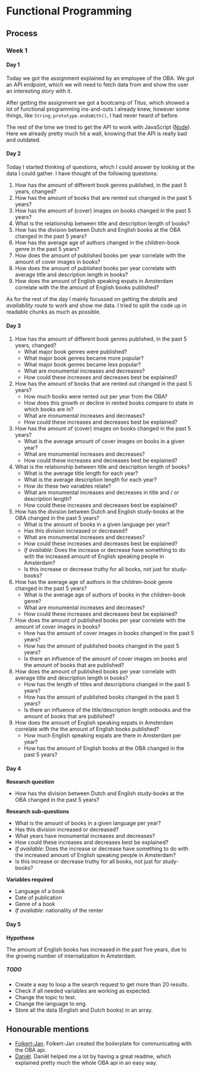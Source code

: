 # Functional Programming

## Process

### Week 1

#### Day 1

Today we got the assignment explained by an employee of the OBA.
We got an API endpoint, which we will need to fetch data from and show the user an interesting story with it.

After getting the assignment we got a bootcamp of Titus, which showed a lot of functional programming ins-and-outs I already knew, however some things, like `String.prototype.endsWith()`, I had never heard of before.

The rest of the time we tried to get the API to work with JavaScript ([Node](https://nodejs.org/en/)). Here we already pretty much hit a wall, knowing that the API is really bad and outdated.

#### Day 2

Today I started thinking of questions, which I could answer by looking at the data I could gather.
I have thought of the following questions:

1. How has the amount of different book genres published, in the past 5 years, changed?
2. How has the amount of books that are rented out changed in the past 5 years?
3. How has the amount of (cover) images on books changed in the past 5 years?
4. What is the relationship between title and description length of books?
5. How has the division between Dutch and English books at the OBA changed in the past 5 years?
6. How has the average age of authors changed in the children-book genre in the past 5 years?
7. How does the amount of published books per year correlate with the amount of cover images in books?
8. How does the amount of published books per year correlate with average title and description length in books?
9. How does the amount of English speaking expats in Amsterdam correlate with the the amount of English books published?

As for the rest of the day I mainly focussed on getting the _details_ and _availability_ route to work and show me data. I tried to split the code up in readable chunks as much as possible.

#### Day 3

1. How has the amount of different book genres published, in the past 5 years, changed?
    * What major book genres were published?
    * What major book genres became more popular?
    * What major book genres became less popular?
    * What are monumental increases and decreases?
    * How could these increases and decreases best be explained?
2. How has the amount of books that are rented out changed in the past 5 years?
    * How much books were rented out per year from the OBA?
    * How does this growth or decline in rented books compare to state in which books are in?
    * What are monumental increases and decreases?
    * How could these increases and decreases best be explained?
3. How has the amount of (cover) images on books changed in the past 5 years?
    * What is the average amount of cover images on books in a given year?
    * What are monumental increases and decreases?
    * How could these increases and decreases best be explained?
4. What is the relationship between title and description length of books?
    * What is the average title length for each year?
    * What is the average description length for each year?
    * How do these two variables relate?
    * What are monumental increases and decreases in title and / or description length?
    * How could these increases and decreases best be explained?
5. How has the division between Dutch and English study-books at the OBA changed in the past 5 years?
    * What is the amount of books in a given language per year?
    * Has this division increased or decreased?
    * What are monumental increases and decreases?
    * How could these increases and decreases best be explained?
    * _If available_: Does the increase or decrease have something to do with the increased amount of English   speaking people in Amsterdam?
    * Is this increase or decrease truthy for all books, not just for study-books?
6. How has the average age of authors in the children-book genre changed in the past 5 years?
    * What is the average age of authors of books in the children-book genre?
    * What are monumental increases and decreases?
    * How could these increases and decreases best be explained?
7. How does the amount of published books per year correlate with the amount of cover images in books?
    * How has the amount of cover images in books changed in the past 5 years?
    * How has the amount of published books changed in the past 5 years?
    * Is there an influence of the amount of cover images on books and the amount of books that are published?
8. How does the amount of published books per year correlate with average title and description length in books?
    * How has the length of titles and descriptions changed in the past 5 years?
    * How has the amount of published books changed in the past 5 years?
    * Is there an influence of the title/description length  onbooks and the amount of books that are published?
9. How does the amount of English speaking expats in Amsterdam correlate with the the amount of English books published?
    * How much English speaking expats are there in Amsterdam per year?
    * How has the amount of English books at the OBA changed in the past 5 years?

#### Day 4

**Research question**
* How has the division between Dutch and English study-books at the OBA changed in the past 5 years?

**Research sub-questions**
* What is the amount of books in a given language per year?
* Has this division increased or decreased?
* What years have monumental increases and decreases?
* How could these increases and decreases best be explained?
* _If available_: Does the increase or decrease have something to do with the increased amount of English speaking people in Amsterdam?
* Is this increase or decrease truthy for all books, not just for study-books?

**Variables required**
* Language of a book
* Date of publication
* Genre of a book
* _If available_: nationality of the renter

#### Day 5

**Hypothese**

The amount of English books has increased in the past five years, due to the growing number of internalization in Amsterdam.

##### TODO

* Create a way to loop a the search request to get more than 20 results.
* Check if all needed variables are working as expected.
* Change the topic to test.
* Change the language to eng.
* Store all the data (English and Dutch books) in an array.

## Honourable mentions

* [Folkert-Jan](https://github.com/FJvdPol).
    Folkert-Jan created the boilerplate for communicating with the OBA api.
* [Daniël](https://github.com/DanielvandeVelde).
    Daniël helped me a lot by having a great readme, which explained pretty much the whole OBA api in an easy way.